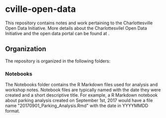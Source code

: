 # cville-open-data
This repository contains notes and work pertaining to the Charlottesville Open Data 
Initiative. More details about the Charlottesvilel Open Data Initiative and 
the open data portal can be found at [](http://opendata.charlottesville.org/).

## Organization

The repository is organized in the following folders:

### Notebooks 

The Notebooks folder contains the R Markdown files used for analysis and 
workshop notes. Notebook files are typically named with the date they were 
created and a short descriptive title. For example, a R Markdown notebook 
about parking analysis created on September 1st, 2017 would have a file name 
"20170901_Parking_Analysis.Rmd" with the date in YYYYMMDD format.
